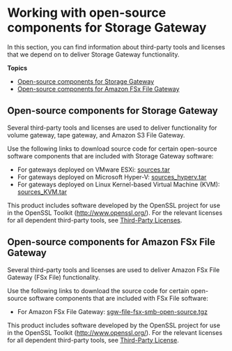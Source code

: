 # Working with open\-source components for Storage Gateway<a name="AboutAWSStorageGatewaySoftware"></a>

In this section, you can find information about third\-party tools and licenses that we depend on to deliver Storage Gateway functionality\. 

**Topics**
+ [Open\-source components for Storage Gateway](#open-source-volume-tape-s3)
+ [Open\-source components for Amazon FSx File Gateway](#open-source-fsx)

## Open\-source components for Storage Gateway<a name="open-source-volume-tape-s3"></a>

Several third\-party tools and licenses are used to deliver functionality for volume gateway, tape gateway, and Amazon S3 File Gateway\. 

Use the following links to download source code for certain open\-source software components that are included with Storage Gateway software:
+  For gateways deployed on VMware ESXi: [sources\.tar](https://s3.amazonaws.com/aws-storage-gateway-terms/sources.tar)
+ For gateways deployed on Microsoft Hyper\-V: [sources\_hyperv\.tar](https://s3.amazonaws.com/aws-storage-gateway-terms/sources_hyperv.tar)
+  For gateways deployed on Linux Kernel\-based Virtual Machine \(KVM\): [sources\_KVM\.tar](https://s3.amazonaws.com/aws-storage-gateway-terms/sources_KVM.tar)

This product includes software developed by the OpenSSL project for use in the OpenSSL Toolkit \([http://www\.openssl\.org/](http://www.openssl.org/)\)\. For the relevant licenses for all dependent third\-party tools, see [Third\-Party Licenses](https://s3.amazonaws.com/aws-storage-gateway-terms/THIRD_PARTY_LICENSES.txt)\.

## Open\-source components for Amazon FSx File Gateway<a name="open-source-fsx"></a>

Several third\-party tools and licenses are used to deliver Amazon FSx File Gateway \(FSx File\) functionality\. 

Use the following links to download the source code for certain open\-source software components that are included with FSx File software:
+ For Amazon FSx File Gateway: [sgw\-file\-fsx\-smb\-open\-source\.tgz](https://s3.amazonaws.com/aws-storage-gateway-terms/fsx_smb/sgw-file-fsx-smb-open-source.tgz)

This product includes software developed by the OpenSSL project for use in the OpenSSL Toolkit \([http://www\.openssl\.org/](http://www.openssl.org/)\)\. For the relevant licenses for all dependent third\-party tools, see [Third\-Party License](https://s3.amazonaws.com/aws-storage-gateway-terms/fsx_smb/sgw-file-fsx-smb-third-party-licenses.txt)\.